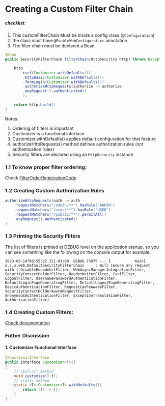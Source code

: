 # Creating a Custom Filter Chain

##### checklist:
1. This customFilterChain Must be inside a config class (```@Configuration```)
2. the class must have ```@EnableWebConfiguration```  annotation
3. The filter chain must be declared a Bean


```java
@Bean
public SecurityFilterChain filterChain(HttpSecurity http) throws Exception{

    http.
        csrf(Customizer.withDefaults())
        .httpBasic(Customizer.withDefaults())
        .formLogin(Customizer.withDefaults())
        .authorizeHttpRequests(authorize -> authorize
        .anyRequest().authenticated()
        );
    
    return http.build()
}

```

Notes:
1. Ordering of filters is important
2. Customizer is a functional interface
3. Customizer.withDefaults() applies default configuration for that feature
4. authorizeHttpRequests() method defines authorization rules (not authentication rules)
5. Security filters are declared using an ```HttpSecurity``` instance


### 1.1 To know proper filter ordering:

Check [FilterOrderRegistrationCode](https://github.com/spring-projects/spring-security/tree/6.5.3/config/src/main/java/org/springframework/security/config/annotation/web/builders/FilterOrderRegistration.java)

### 1.2 Creating Custom Authorization Rules


```java
authorizeHttpRequests(auth -> auth
    .requestMatchers("/admin/**").hasRole("ADMIN")
    .requestMatchers("/user/**").hasRole("USER")
    .requestMatchers("/public/**").permitAll()
    .anyRequest().authenticated()
)
```


### 1.3 Printing the Security Filters

The list of filters is printed at DEBUG level on the application startup, so you can see something like the following on the console output for example:

```text
2023-06-14T08:55:22.321-03:00  DEBUG 76975 --- [           main] o.s.s.web.DefaultSecurityFilterChain     : Will secure any request with [ DisableEncodeUrlFilter, WebAsyncManagerIntegrationFilter, SecurityContextHolderFilter, HeaderWriterFilter, CsrfFilter, LogoutFilter, UsernamePasswordAuthenticationFilter, DefaultLoginPageGeneratingFilter, DefaultLogoutPageGeneratingFilter, BasicAuthenticationFilter, RequestCacheAwareFilter, SecurityContextHolderAwareRequestFilter, AnonymousAuthenticationFilter, ExceptionTranslationFilter, AuthorizationFilter]
```


### 1.4 Creating Custom Filters:

[Check documentation](https://docs.spring.io/spring-security/reference/servlet/architecture.html#adding-custom-filter)







### Futher Discussion

#### 1. Customizer Functional Interface

``` Java
@FunctionalInterface
public Interface Customizer<T>()
{
    // abstract method
    void customize(T t);
    // static method
    static <T> Customizer<T> withDefaults(){
        return (t) -> {};
    }
}
```